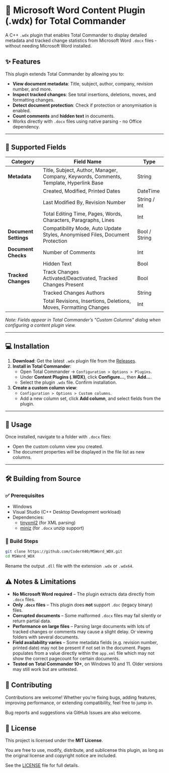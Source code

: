 # 📄 Microsoft Word Content Plugin (.wdx) for Total Commander

A C++ `.wdx` plugin that enables Total Commander to display detailed metadata and tracked change statistics from Microsoft Word `.docx` files - without needing Microsoft Word installed.

## ✨ Features

This plugin extends Total Commander by allowing you to:

* **View document metadata**: Title, subject, author, company, revision number, and more.
* **Inspect tracked changes**: See total insertions, deletions, moves, and formatting changes.
* **Detect document protection**: Check if protection or anonymisation is enabled.
* **Count comments** and **hidden text** in documents.
* Works directly with `.docx` files using native parsing - no Office dependency.

---

## 🔧 Supported Fields

| Category              | Field Name                        | Type       |
|-----------------------|-----------------------------------|------------|
| **Metadata**          | Title, Subject, Author, Manager, Company, Keywords, Comments, Template, Hyperlink Base | String |
|                       | Created, Modified, Printed Dates | DateTime   |
|                       | Last Modified By, Revision Number | String / Int |
|                       | Total Editing Time, Pages, Words, Characters, Paragraphs, Lines | Int |
| **Document Settings** | Compatibility Mode, Auto Update Styles, Anonymised Files, Document Protection | Bool / String |
| **Document Checks**          | Number of Comments                | Int        |
|                       | Hidden Text                   | Bool       |
| **Tracked Changes**   | Track Changes Activated/Deactivated, Tracked Changes Present | Bool |
|                       | Tracked Changes Authors           | String     |
|                       | Total Revisions, Insertions, Deletions, Moves, Formatting Changes | Int |


*Note: Fields appear in Total Commander’s "Custom Columns" dialog when configuring a content plugin view.*

---

## 💻 Installation

1. **Download**: Get the latest `.wdx` plugin file from the [Releases](https://github.com/CoderX40/MSWord_WDX/releases).
2. **Install in Total Commander**:
   - Open Total Commander → `Configuration > Options > Plugins`.
   - Under **Content Plugins (.WDX)**, click **Configure...**, then **Add...**.
   - Select the plugin `.wdx` file. Confirm installation.
3. **Create a custom column view**:
   - `Configuration > Options > Custom columns`.
   - Add a new column set, click **Add column**, and select fields from the plugin.

---

## 📂 Usage

Once installed, navigate to a folder with `.docx` files:

- Open the custom column view you created.
- The document properties will be displayed in the file list as new columns.


---

## 🛠️ Building from Source

### ✅ Prerequisites

- Windows
- Visual Studio (C++ Desktop Development workload)
- Dependencies:
  - [tinyxml2](https://github.com/leethomason/tinyxml2) (for XML parsing)
  - [miniz](https://github.com/richgel999/miniz) (for `.docx` unzip support)

### 🔨 Build Steps

```bash
git clone https://github.com/CoderX40/MSWord_WDX.git
cd MSWord_WDX
```
Rename the output `.dll` file with the extension `.wdx` or `.wdx64`.

## ⚠️ Notes & Limitations

* **No Microsoft Word required** – The plugin extracts data directly from `.docx` files.
* **Only `.docx` files** – This plugin does **not** support `.doc` (legacy binary) files.
* **Corrupted documents** – Some malformed `.docx` files may fail silently or return partial data.
* **Performance on large files** – Parsing large documents with lots of tracked changes or comments may cause a slight delay. Or viewing folders with several documents.
* **Field availability varies** – Some metadata fields (e.g. revision number, printed date) may not be present if not set in the document. Pages populates from a value directly within the `app.xml` file which may not show the correct pagecount for certain documents.
* **Tested on Total Commander 10+**, on Windows 10 and 11. Older versions may still work but are untested.

## 🤝 Contributing

Contributions are welcome! Whether you're fixing bugs, adding features, improving performance, or extending compatibility, feel free to jump in.

Bug reports and suggestions via GitHub Issues are also welcome.

## 📄 License

This project is licensed under the **MIT License**.

You are free to use, modify, distribute, and sublicense this plugin, as long as the original license and copyright notice are included.

See the [LICENSE](LICENSE) file for full details.
